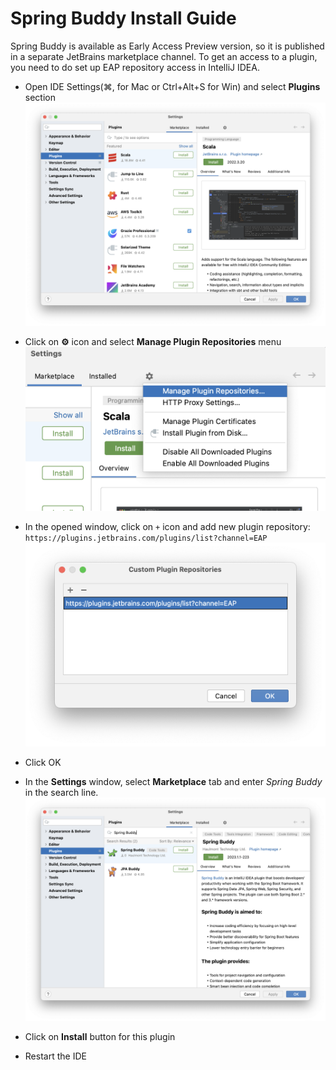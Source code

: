 # Spring Buddy Install Guide

Spring Buddy is available as Early Access Preview version, so it is published in a separate JetBrains marketplace channel.
To get an access to a plugin, you need to do set up EAP repository access in IntelliJ IDEA.
* Open IDE Settings(⌘, for Mac or Ctrl+Alt+S for Win) and select **Plugins** section
  ![](/InstallGuide/1.Settings.png)
* Click on **⚙** icon and select **Manage Plugin Repositories** menu
  ![](/InstallGuide/2.Repositories.png)
* In the opened window, click on `+` icon and add new plugin repository: `https://plugins.jetbrains.com/plugins/list?channel=EAP`
  ![](/InstallGuide/3.List.png)
* Click OK

* In the **Settings** window, select **Marketplace** tab and enter *Spring Buddy* in the search line.
  ![](/InstallGuide/4.Plugin.png)
* Click on **Install** button for this plugin
* Restart the IDE